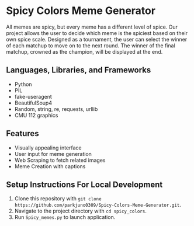 # Spicy Colors Meme Generator
All memes are spicy, but every meme has a different level of spice. Our project allows the user to decide which meme is the spiciest based on their own spice scale. Designed as a tournament, the user can select the winner of each matchup to move on to the next round. The winner of the final matchup, crowned as the champion, will be displayed at the end. 

## Languages, Libraries, and Frameworks

-   Python
-   PIL
-   fake-useragent
-   BeautifulSoup4
-   Random, string, re, requests, urllib
-   CMU 112 graphics

## Features

-   Visually appealing interface
-   User input for meme generation
-   Web Scraping to fetch related images
-   Meme Creation with captions

## Setup Instructions For Local Development

1. Clone this repository with `git clone https://github.com/parkjuno0309/Spicy-Colors-Meme-Generator.git`.
2. Navigate to the project directory with `cd spicy_colors`.
3. Run `Spicy_memes.py` to launch application. 
